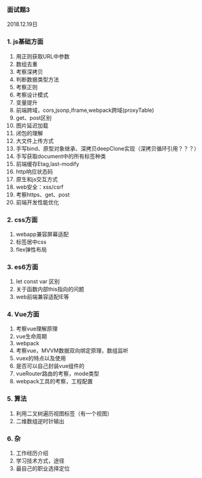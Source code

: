 
### 面试题3
2018.12.19日
 
### 1. js基础方面
1. 用正则获取URL中参数
2. 数组去重
3. 考察深拷贝
4. 判断数据类型方法
5. 考察正则
6. 考察设计模式
7. 变量提升
8. 前端跨域，cors,jsonp,iframe,webpack跨域(proxyTable)
9. get、post区别
10. 图片延迟加载
11. 闭包的理解
12. 大文件上传方式
13. 手写bind、原型对象继承、深拷贝deepClone实现（深拷贝循环引用？？？）
14. 手写获取document中的所有标签种类
15. 前端缓存Etag,last-modify
16. http响应状态码
17. 原生和js交互方式
18. web安全：xss/csrf
19. 考察https、get、post
20. 前端开发性能优化




### 2. css方面 
1. webapp兼容屏幕适配
2. 标签居中css
3. flex弹性布局

### 3. es6方面
1. let const var 区别
2. 关于函数内部this指向的问题
3. web前端兼容适配IE等


### 4. Vue方面
1. 考察vue理解原理
2. vue生命周期
3. webpack
4. 考察vue，MVVM数据双向绑定原理，数组监听
5. vuex的特点以及使用
6. 是否可以自己封装vue组件的
7. vueRouter路由的考察，mode类型
8. webpack工具的考察，工程配置
 

### 5. 算法
1. 利用二叉树遍历视图标签（有一个视图）
2. 二维数组逆时针输出

### 6. 杂
1. 工作经历介绍
2. 学习技术方式，途径
3. 最自己的职业选择定位



